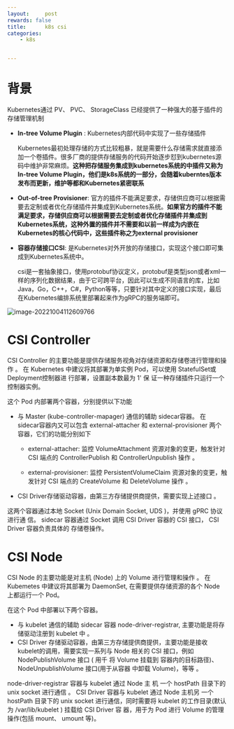```yaml
---
layout:     post
rewards: false
title:      k8s csi
categories:
    - k8s


---
```


# 背景

Kubernetes通过 PV、 PVC、 StorageClass 已经提供了一种强大的基于插件的存储管理机制

- **In-tree Volume Plugin** : Kubernetes内部代码中实现了一些存储插件

  Kubernetes最初处理存储的方式比较粗暴，就是需要什么存储需求就直接添加一个卷插件。很多厂商的提供存储服务的代码开始逐步怼到kubernetes源码中维护非常麻烦。**这种把存储服务集成到kubernetes系统的中插件又称为In-tree Volume Plugin，他们是k8s系统的一部分，会随着kuberntes版本发布而更新，维护等都和Kubernetes紧密联系**

- **Out-of-tree Provisioner**: 官方的插件不能满足要求，存储供应商可以根据需要去定制或者优化存储插件并集成到Kubernetes系统。**如果官方的插件不能满足要求，存储供应商可以根据需要去定制或者优化存储插件并集成到Kubernetes系统，这种外置的插件并不需要和以前一样成为内嵌在Kubernetes的核心代码中，这些插件称之为external provisioner**

- **容器存储接口CSI**: 是Kubernetes对外开放的存储接口，实现这个接口即可集成到Kubernetes系统中。

  csi是一套抽象接口，使用protobuf协议定义，protobuf是类型json或者xml一样的序列化数据结果，由于它可跨平台，因此可以生成不同语言的库，比如Java，Go，C++，C#，Python等等，只要针对其中定义的接口实现，最后在Kubernetes编排系统里部署起来作为gRPC的服务端即可。

![image-20221004112609766](https://cdn.jsdelivr.net/gh/631068264/img/006y8mN6gy1h6t3eze398j31es0u0dle.jpg)

# CSI Controller

CSI Controller 的主要功能是提供存储服务视角对存储资源和存储卷进行管理和操作 。 在 Kubernetes 中建议将其部署为单实例 Pod，可以使用 StatefuISet或 Deployment控制器进 行部署，设置副本数最为 1' 保 证一种存储插件只运行一个控制器实例。

这个 Pod 内部署两个容器，分别提供以下功能

- 与 Master (kube-controller-mapager) 通信的辅助 sidecar容器。 在 sidecar容器内又可以包含 external-attacher 和 external-provisioner 两个容器，它们的功能分别如下

  - external-attacher: 监控 VolumeAttachment 资源对象的变更，触发针对 CSI 端点的 ControllerPublish 和 ControllerUnpublish 操作 。

  - external-provisioner: 监控 PersistentVolumeClaim 资源对象的变更，触发针对 CSI 端点的 CreateVolume 和 DeleteVolume 操作 。

- CSI Driver存储驱动容器，由第三方存储提供商提供，需要实现上述接口 。

这两个容器通过本地 Socket (Unix Domain Socket, UDS )，并使用 gPRC 协议进行通 信。 sidecar 容器通过 Socket 调用 CSI Driver 容器的 CSI 接口， CSI Driver 容器负责具体的 存储卷操作。

# CSI Node

CSI Node 的主要功能是对主机 (Node) 上的 Volume 进行管理和操作 。 在 Kubemetes 中建议将其部署为 DaemonSet, 在需要提供存储资源的各个 Node 上都运行一个 Pod。

在这个 Pod 中部署以下两个容器。

- 与 kubelet 通信的辅助 sidecar 容器 node-driver-registrar, 主要功能是将存储驱动注册到 kubelet 中 。
- CSI Driver 存储驱动容器，由第三方存储提供商提供，主要功能是接收 kubelet的调用，需要实现一系列与 Node 相关的 CSI 接口，例如 NodePublishVolume 接口 ( 用千 将 Volume 挂载到 容器内的目标路径)、 NodeUnpublishVolume 接口(用于从容器 中卸载 Volume)，等等 。

node-driver-registrar 容器与 kubelet 通过 Node 主 机 一个 hostPath 目录下的 unix socket 进行通信 。 CSI Driver 容器与 kubelet 通过 Node 主机另 一个 hostPath 目录下的 unix socket 进行通信，同时需要将 kubelet 的工作目录(默认为 /var/lib/kubelet ) 挂载给 CSI Driver 容 器，用于为 Pod 进行 Volume 的管理操作(包括 mount、 umount 等)。
